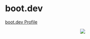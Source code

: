 # boot.dev
<a href="https://www.boot.dev/u/su_haas" target="_blank" rel="noopener noreferrer">
  boot.dev Profile 
</a>


<p align="center">
  <img src="https://api.boot.dev/v1/users/public/075a6f9b-ffa7-4043-8b98-fd1d6f83ec78/thumbnail" >
</p>
